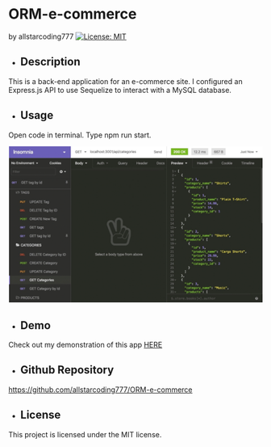 # ORM-e-commerce
  by allstarcoding777
  [![License: MIT](https://img.shields.io/badge/License-MIT-yellow.svg)](https://opensource.org/licenses/MIT)
  * ## Description
  This is a back-end application for an e-commerce site. I configured an Express.js API to use Sequelize to interact with a MySQL database.
  * ## Usage
  Open code in terminal. Type npm run start.
  
  ![webpage screenshot](assets/images/webpage-screenshot.png)
  
  * ## Demo
  Check out my demonstration of this app [HERE]()
  * ## Github Repository
  https://github.com/allstarcoding777/ORM-e-commerce
  * ## License
  This project is licensed under the MIT license.